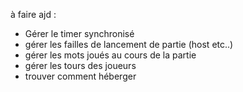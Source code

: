 à faire ajd : 
- Gérer le timer synchronisé
- gérer les failles de lancement de partie (host etc..)
- gérer les mots joués au cours de la partie
- gérer les tours des joueurs
- trouver comment héberger